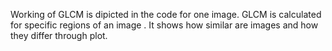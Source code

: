 Working of GLCM is dipicted in the code for one image. GLCM is calculated for specific regions of an image . It shows how similar are images and how they differ through plot.
